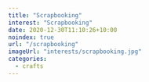 ```yaml
---
title: "Scrapbooking"
interest: "Scrapbooking"
date: 2020-12-30T11:10:26+10:00
noindex: true
url: "/scrapbooking"
imageUrl: "interests/scrapbooking.jpg"
categories:
  - crafts
---
```


